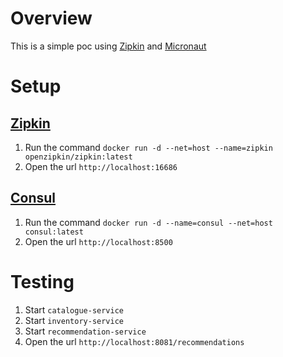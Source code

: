 # Overview

This is a simple poc using [Zipkin] and [Micronaut]

# Setup

## [Zipkin]

1. Run the command `docker run -d --net=host --name=zipkin openzipkin/zipkin:latest`
2. Open the url `http://localhost:16686`

## [Consul]

1. Run the command `docker run -d --name=consul --net=host consul:latest`
2. Open the url `http://localhost:8500`

# Testing

1. Start `catalogue-service`
2. Start `inventory-service`
3. Start `recommendation-service`
4. Open the url `http://localhost:8081/recommendations`

[Zipkin]: https://zipkin.io
[Consul]: https://www.consul.io
[Micronaut]: http://micronaut.io